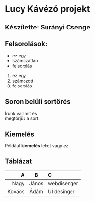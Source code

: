 # Lucy Kávézó projekt

## Készítette: Surányi Csenge

## Felsorolások:

- ez egy
- számozatlan
- felsorolás

1. ez egy
1. számozott
1. felsorolás

## Soron belüli sortörés

Írunk valamit és <br> megtörjük a sort.

## Kiemelés
Például __kiemelés__ lehet vagy _ez_.

## Táblázat

|A      |B       |C     |
|---:   |:---:   |:---  |
|Nagy   |János   |webdisenger |
|Kovács |Ádám    |UI desinger |
